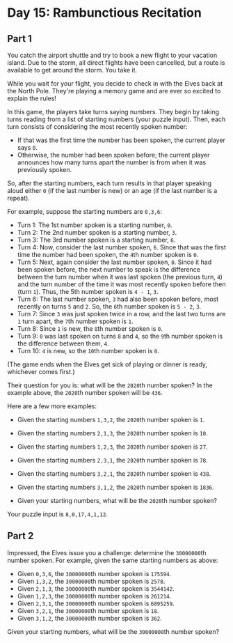 # Day 15: Rambunctious Recitation

## Part 1

You catch the airport shuttle and try to book a new flight to your vacation island. Due to the storm, all direct flights have been cancelled, but a route is available to get around the storm. You take it.

While you wait for your flight, you decide to check in with the Elves back at the North Pole. They're playing a memory game and are ever so excited to explain the rules!

In this game, the players take turns saying numbers. They begin by taking turns reading from a list of starting numbers (your puzzle input). Then, each turn consists of considering the most recently spoken number:

 - If that was the first time the number has been spoken, the current player says `0`.
 - Otherwise, the number had been spoken before; the current player announces how many turns apart the number is from when it was previously spoken.

So, after the starting numbers, each turn results in that player speaking aloud either `0` (if the last number is new) or an age (if the last number is a repeat).

For example, suppose the starting numbers are `0,3,6`:

 - Turn 1: The 1st number spoken is a starting number, `0`.
 - Turn 2: The 2nd number spoken is a starting number, `3`.
 - Turn 3: The 3rd number spoken is a starting number, `6`.
 - Turn 4: Now, consider the last number spoken, `6`. Since that was the first time the number had been spoken, the `4`th number spoken is `0`.
 - Turn 5: Next, again consider the last number spoken, `0`. Since it had been spoken before, the next number to speak is the difference between the turn number when it was last spoken (the previous turn, `4`) and the turn number of the time it was most recently spoken before then (turn `1`). Thus, the 5th number spoken is `4 - 1`, `3`.
 - Turn 6: The last number spoken, `3` had also been spoken before, most recently on turns `5` and `2`. So, the `6`th number spoken is `5 - 2`, `3`.
 - Turn 7: Since `3` was just spoken twice in a row, and the last two turns are `1` turn apart, the `7`th number spoken is `1`.
 - Turn 8: Since `1` is new, the `8`th number spoken is `0`.
 - Turn 9: `0` was last spoken on turns `8` and `4`, so the `9`th number spoken is the difference between them, `4`.
 - Turn 10: `4` is new, so the `10`th number spoken is `0`.
 
(The game ends when the Elves get sick of playing or dinner is ready, whichever comes first.)

Their question for you is: what will be the `2020`th number spoken? In the example above, the `2020`th number spoken will be `436`.

Here are a few more examples:

 - Given the starting numbers `1,3,2`, the `2020`th number spoken is `1`.
 - Given the starting numbers `2,1,3`, the `2020`th number spoken is `10`.
 - Given the starting numbers `1,2,3`, the `2020`th number spoken is `27`.
 - Given the starting numbers `2,3,1`, the `2020`th number spoken is `78`.
 - Given the starting numbers `3,2,1`, the `2020`th number spoken is `438`.
 - Given the starting numbers `3,1,2`, the `2020`th number spoken is `1836`.
 
 - Given your starting numbers, what will be the `2020`th number spoken?
 
Your puzzle input is `8,0,17,4,1,12`.

## Part 2

Impressed, the Elves issue you a challenge: determine the `30000000`th number spoken. For example, given the same starting numbers as above:

 - Given `0,3,6`, the `30000000`th number spoken is `175594`.
 - Given `1,3,2`, the `30000000`th number spoken is `2578`.
 - Given `2,1,3`, the `30000000`th number spoken is `3544142`.
 - Given `1,2,3`, the `30000000`th number spoken is `261214`.
 - Given `2,3,1`, the `30000000`th number spoken is `6895259`.
 - Given `3,2,1`, the `30000000`th number spoken is `18`.
 - Given `3,1,2`, the `30000000`th number spoken is `362`.
 
Given your starting numbers, what will be the `30000000`th number spoken?

